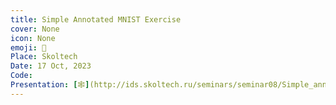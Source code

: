 ```yaml
---
title: Simple Annotated MNIST Exercise
cover: None
icon: None
emoji: 🧠
Place: Skoltech
Date: 17 Oct, 2023
Code: 
Presentation: [🕸](http://ids.skoltech.ru/seminars/seminar08/Simple_annotated_MNIST_exercise_en.html)
---
```


